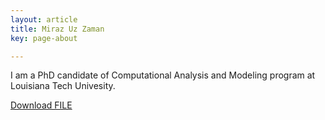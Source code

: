 ```yaml
---
layout: article
title: Miraz Uz Zaman
key: page-about

---
```


<!-- <img align="left" width="220" height="300" hspace="20" src="../images/profile.jpg"> -->
I am a PhD candidate of Computational Analysis and Modeling program at Louisiana Tech Univesity.  

<a id="raw-url" href="https://raw.githubusercontent.com/zamanmiraz/zamanmiraz.github.io/master/screentshot.jpg">Download FILE</a>
